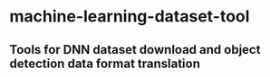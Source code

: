 # machine-learning-dataset-tool

## Tools for DNN dataset download and object detection data format translation
